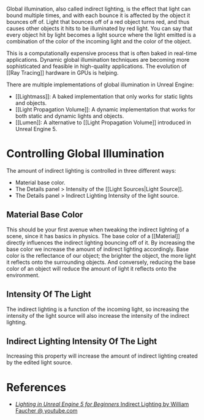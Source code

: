 Global illumination, also called indirect lighting, is the effect that light can bound multiple times, and with each bounce it is affected by the object it bounces off of.
Light that bounces off of a red object turns red, and thus causes other objects it hits to be illuminated by red light.
You can say that every object hit by light becomes a light source where the light emitted is a combination of the color of the incoming light and the color of the object.

This is a computationally expensive process that is often baked in real-time applications.
Dynamic global illumination techniques are becoming more sophisticated and feasible in high-quality applications.
The evolution of [[Ray Tracing]]  hardware in GPUs is helping.

There are multiple implementations of global illumination in Unreal Engine:
- [[Lightmass]]: A baked implementation that only works for static lights and objects.
- [[Light Propagation Volume]]: A dynamic implementation that works for both static and dynamic lights and objects.
- [[Lumen]]: A alternative to [[Light Propagation Volume]] introduced in Unreal Engine 5.


# Controlling Global Illumination

The amount of indirect lighting is controlled in three different ways:
- Material base color.
- The Details panel > Intensity of the [[Light Sources|Light Source]].
- The Details panel > Indirect Lighting Intensity of the light source.


## Material Base Color

This should be your first avenue when tweaking the indirect lighting of a scene, since it has basics in physics.
The base color of a [[Material]] directly influences the indirect lighting bouncing off of it.
By increasing the base color we increase the amount of indirect lighting accordingly.
Base color is the reflectance of our object; the brighter the object, the more light it reflects onto the surrounding objects.
And conversely, reducing the base color of an object will reduce the amount of light it reflects onto the environment.

## Intensity Of The Light

The indirect lighting is a function of the incoming light, so increasing the intensity of the light source will also increase the intensity of the indirect lighting.


## Indirect Lighting Intensity Of The Light

Increasing this property will increase the amount of indirect lighting created by the edited light source.


# References

- [_Lighting in Unreal Engine 5 for Beginners_ Indirect Lighting by William Faucher @ youtube.com](https://youtu.be/fSbBsXbjxPo?t=1067)

